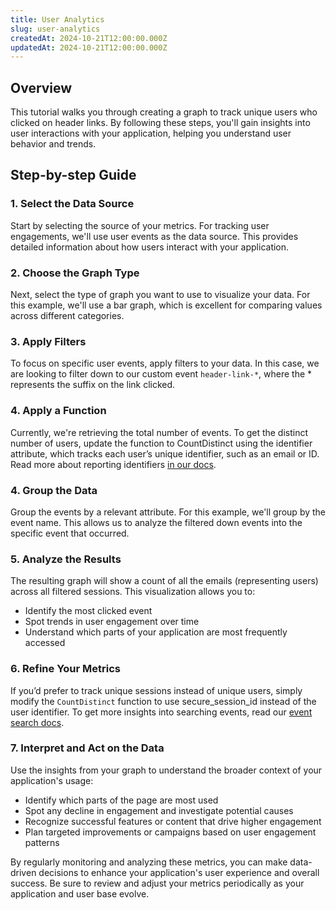 ```yaml
---
title: User Analytics
slug: user-analytics
createdAt: 2024-10-21T12:00:00.000Z
updatedAt: 2024-10-21T12:00:00.000Z
---
```


## Overview

This tutorial walks you through creating a graph to track unique users who clicked on header links. By following these steps, you'll gain insights into user
interactions with your application, helping you understand user behavior and trends.

## Step-by-step Guide

### 1. Select the Data Source

Start by selecting the source of your metrics. For tracking user engagements, we'll use user events as the data source. This provides detailed information
about how users interact with your application.

### 2. Choose the Graph Type

Next, select the type of graph you want to use to visualize your data. For this example, we'll use a bar graph, which is excellent for comparing values across
different categories.

### 3. Apply Filters

To focus on specific user events, apply filters to your data. In this case, we are looking to filter down to our custom event `header-link-*`, where the *
represents the suffix on the link clicked.

### 4. Apply a Function

Currently, we're retrieving the total number of events. To get the distinct number of users, update the function to CountDistinct using the identifier
attribute, which tracks each user’s unique identifier, such as an email or ID. Read more about reporting identifiers
[in our docs](../../../../getting-started/3_client-sdk/7_replay-configuration/identifying-sessions.md).

### 4. Group the Data

Group the events by a relevant attribute. For this example, we'll group by the event name. This allows us to analyze the filtered down events into the specific
event that occurred. 

### 5. Analyze the Results

The resulting graph will show a count of all the emails (representing users) across all filtered sessions. This visualization allows you to:

- Identify the most clicked event
- Spot trends in user engagement over time
- Understand which parts of your application are most frequently accessed

### 6. Refine Your Metrics

If you’d prefer to track unique sessions instead of unique users, simply modify the `CountDistinct` function to use secure_session_id instead of the user identifier.
To get more insights into searching events, read our [event search docs](../5_event-search.md).

### 7. Interpret and Act on the Data

Use the insights from your graph to understand the broader context of your application's usage:

- Identify which parts of the page are most used
- Spot any decline in engagement and investigate potential causes
- Recognize successful features or content that drive higher engagement
- Plan targeted improvements or campaigns based on user engagement patterns

By regularly monitoring and analyzing these metrics, you can make data-driven decisions to enhance your application's user experience and overall success. Be sure to
review and adjust your metrics periodically as your application and user base evolve.